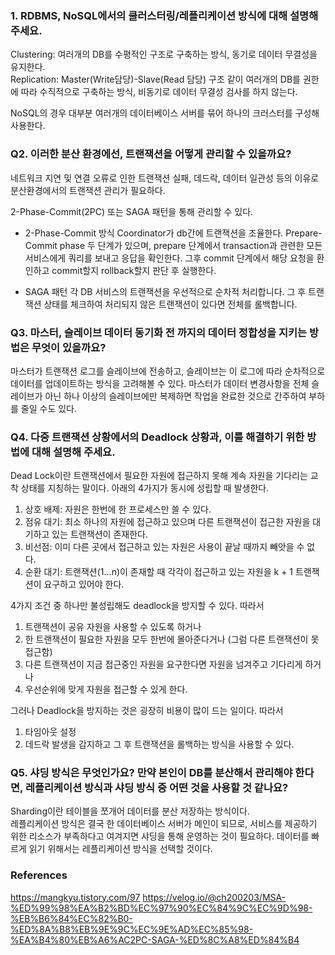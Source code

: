 ### 1. RDBMS, NoSQL에서의 클러스터링/레플리케이션 방식에 대해 설명해 주세요.<br>
Clustering: 여러개의 DB를 수평적인 구조로 구축하는 방식, 동기로 데이터 무결성을 유지한다. <br>
Replication: Master(Write담당)-Slave(Read 담당) 구조 같이 여러개의 DB를 권한에 따라 수직적으로 구축하는 방식, 비동기로 데이터 무결성 검사를 하지 않는다. <br>

NoSQL의 경우 대부분 여러개의 데이터베이스 서버를 묶어 하나의 크러스터를 구성해 사용한다. 

### Q2. 이러한 분산 환경에선, 트랜잭션을 어떻게 관리할 수 있을까요?
네트워크 지연 및 연결 오류로 인한 트랜잭션 실패, 데드락, 데이터 일관성 등의 이유로 분산환경에서의 트랜잭션 관리가 필요하다. 

2-Phase-Commit(2PC) 또는 SAGA 패턴을 통해 관리할 수 있다.
- 2-Phase-Commit 방식
Coordinator가 db간에 트랜잭션을 조율한다. Prepare-Commit phase 두 단계가 있으며, prepare 단계에서 transaction과 관련한 모든 서비스에게 쿼리를 보내고 응답을 확인한다. 그후 commit 단계에서 해당 요청을 환인하고 commit할지 rollback할지 판단 후 실행한다.

- SAGA 패턴
각 DB 서비스의 트랜잭션을 우선적으로 순차적 처리합니다. 그 후 트랜잭션 상태를 체크하여 처리되지 않은 트랜잭션이 있다면 전체를 롤백합니다.

### Q3. 마스터, 슬레이브 데이터 동기화 전 까지의 데이터 정합성을 지키는 방법은 무엇이 있을까요?
마스터가 트랜잭션 로그를 슬레이브에 전송하고, 슬레이브는 이 로그에 따라 순차적으로 데이터를 업데이트하는 방식을 고려해볼 수 있다. 
마스터가 데이터 변경사항을 전체 슬레이브가 아닌 하나 이상의 슬레이브에만 복제하면 작업을 완료한 것으로 간주하여 부하를 줄일 수도 있다.

### Q4. 다중 트랜잭션 상황에서의 Deadlock 상황과, 이를 해결하기 위한 방법에 대해 설명해 주세요.
Dead Lock이란 트랜잭션에서 필요한 자원에 접근하지 못해 계속 자원을 기다리는 교착 상태를 지칭하는 말이다. 아래의 4가지가 동시에 성립할 때 발생한다.
1) 상호 배제: 자원은 한번에 한 프로세스만 쓸 수 있다.
2) 점유 대기: 최소 하나의 자원에 접근하고 있으며 다른 트랜잭션이 접근한 자원을 대기하고 있는 트랜잭션이 존재한다.
3) 비선점: 이미 다른 곳에서 접근하고 있는 자원은 사용이 끝날 때까지 빼앗을 수 없다.
4) 순환 대기: 트랜잭션(1...n)이 존재할 때 각각이 접근하고 있는 자원을 k + 1 트랜잭션이 요구하고 있어야 한다.

4가지 조건 중 하나만 불성립해도 deadlock을 방지할 수 있다. 따라서
1) 트랜잭션이 공유 자원을 사용할 수 있도록 하거나
2) 한 트랜잭션이 필요한 자원을 모두 한번에 몰아준다거나 (그럼 다른 트랜잭션이 못 접근함)
3) 다른 트랜잭션이 지금 접근중인 자원을 요구한다면 자원을 넘겨주고 기다리게 하거나
4) 우선순위에 맞게 자원을 접근할 수 있게 한다.

그러나 Deadlock을 방지하는 것은 굉장히 비용이 많이 드는 일이다. 따라서
1) 타임아웃 설정
2) 데드락 발생을 감지하고 그 후 트랜잭션을 롤백하는 방식을 사용할 수 있다.

### Q5. 샤딩 방식은 무엇인가요? 만약 본인이 DB를 분산해서 관리해야 한다면, 레플리케이션 방식과 샤딩 방식 중 어떤 것을 사용할 것 같나요?
Sharding이란 테이블을 쪼개어 데이터를 분산 저장하는 방식이다.  <br>
레플리케이션 방식은 결국 한 데이터베이스 서버가 메인이 되므로, 서비스를 제공하기 위한 리소스가 부족하다고 여겨지면 샤딩을 통해 운영하는 것이 필요하다. 데이터를 빠르게 읽기 위해서는 레플리케이션 방식을 선택할 것이다. 
### References
https://mangkyu.tistory.com/97
https://velog.io/@ch200203/MSA-%ED%99%98%EA%B2%BD%EC%97%90%EC%84%9C%EC%9D%98-%EB%B6%84%EC%82%B0-%ED%8A%B8%EB%9E%9C%EC%9E%AD%EC%85%98-%EA%B4%80%EB%A6%AC2PC-SAGA-%ED%8C%A8%ED%84%B4